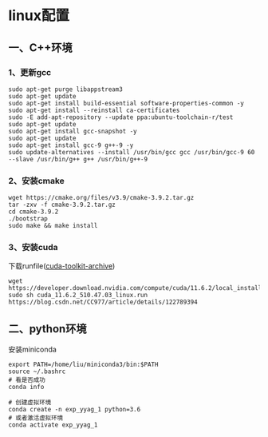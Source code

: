 # linux配置

## 一、C++环境

### 1、更新gcc

```shell
sudo apt-get purge libappstream3
sudo apt-get update
sudo apt-get install build-essential software-properties-common -y
sudo apt-get install --reinstall ca-certificates
sudo -E add-apt-repository --update ppa:ubuntu-toolchain-r/test
sudo apt-get update
sudo apt-get install gcc-snapshot -y
sudo apt-get update
sudo apt-get install gcc-9 g++-9 -y
sudo update-alternatives --install /usr/bin/gcc gcc /usr/bin/gcc-9 60 --slave /usr/bin/g++ g++ /usr/bin/g++-9
```

### 2、安装cmake

```shell
wget https://cmake.org/files/v3.9/cmake-3.9.2.tar.gz
tar -zxv -f cmake-3.9.2.tar.gz
cd cmake-3.9.2
./bootstrap
sudo make && make install

```

### 3、安装cuda

下载runfile([cuda-toolkit-archive](https://developer.nvidia.com/cuda-toolkit-archive))

```shell
wget https://developer.download.nvidia.com/compute/cuda/11.6.2/local_installers/cuda_11.6.2_510.47.03_linux.run
sudo sh cuda_11.6.2_510.47.03_linux.run
https://blog.csdn.net/CC977/article/details/122789394
```





## 二、python环境

安装miniconda

```text
export PATH=/home/liu/miniconda3/bin:$PATH
source ~/.bashrc
# 看是否成功
conda info

# 创建虚拟环境
conda create -n exp_yyag_1 python=3.6
# 或者激活虚拟环境
conda activate exp_yyag_1
```

